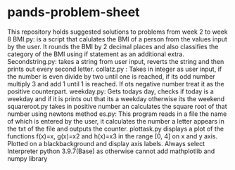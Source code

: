 # pands-problem-sheet
This repository holds suggested solutions to problems from week 2 to week 8
BMI.py: is a script that calulates the BMI of a person from the values input by the user.  It rounds the BMI by 2 decimal places and also classifies the category of the BMI using if statement as an additional extra.
Secondstring.py:  takes a string from user input, reverts the string and then prints out every second letter.
collatz.py : Takes in integer as user input, if the number is even divide by two until one is reached, if its odd number multiply 3 and add 1 until 1 is reached.  If ots negative number treat it as the positive counterpart.
weekday.py: Gets todays day, checks if today is a weekday and if it is prints out that its a weekday otherwise its the weekend
squareroot.py takes in positive number an calculates the square root of that number using newtons method
es.py: This program reads in a file the name of which is entered by the user, it calculates the number a letter appears in the txt of the file and outputs the counter.
 plottask.py displays a plot of the functions f(x)=x, g(x)=x2 and h(x)=x3 in the range [0, 4] on x and y axis.  Plotted on a blackbackground and display axis labels.  Always select Interpreter python 3.9.7(Base) as otherwise cannot add mathplotlib and numpy library 
